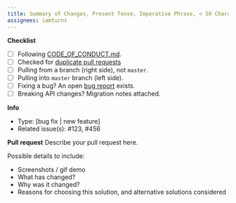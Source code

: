 ```yaml
---
title: Summary of Changes, Present Tense, Imperative Phrase, < 50 Characters, Like a Git Commit Message
assignees: iamturns
---
```


**Checklist**

<!-- Thanks for contributing! Put an x in the boxes that apply: [X]. You can also fill these out after creating the PR. If you're unsure about any of them, don't hesitate to ask. We're here to help! -->

- [ ] Following [CODE_OF_CONDUCT.md](https://github.com/iamturns/create-exposed-app/blob/master/CODE_OF_CONDUCT.md).
- [ ] Checked for [duplicate pull requests](https://github.com/iamturns/create-exposed-app/pulls)
- [ ] Pulling from a branch (right side), not `master`.
- [ ] Pulling into `master` branch (left side).
- [ ] Fixing a bug? An open [bug report](https://github.com/iamturns/create-exposed-app/labels/bug) exists.
- [ ] Breaking API changes? Migration notes attached.

**Info**

- Type: [bug fix | new feature]
- Related issue(s): #123, #456

**Pull request**
Describe your pull request here.

Possible details to include:

- Screenshots / gif demo
- What has changed?
- Why was it changed?
- Reasons for choosing this solution, and alternative solutions considered
